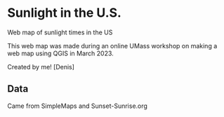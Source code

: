 # Sunlight in the U.S.

Web map of sunlight times in the US

This web map was made during an online UMass workshop on making a web map using QGIS in March 2023.

Created by me! [Denis]

## Data

Came from SimpleMaps and Sunset-Sunrise.org
